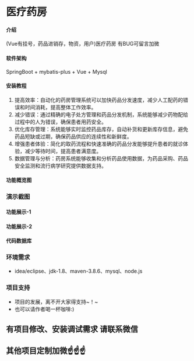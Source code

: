# 医疗药房

#### 介绍
(Vue有挂号，药品进销存，物资，用户)医疗药房
有BUG可留言加微

#### 软件架构
SpringBoot + mybatis-plus + Vue + Mysql


#### 安装教程

1.  提高效率：自动化的药房管理系统可以加快药品分发速度，减少人工配药的错误和时间消耗，提高整体工作效率。
2.  减少错误：通过精确的电子处方管理和药品分发机制，系统能够减少药物配给过程中的人为错误，确保患者用药安全。
3.  优化库存管理：系统能够实时监控药品库存，自动补货和更新库存信息，避免药品短缺或过期，确保药品供应的连续性和新鲜度。
4.  增强患者体验：简化的取药流程和快速准确的药品分发能够提升患者的就诊体验，减少等待时间，提高患者满意度。
5.  数据管理与分析：药房系统能够收集和分析药品使用数据，为药品采购、药品安全监测和流行病学研究提供数据支持。


#### 功能概览图


### 演示截图
#### 功能展示-1


#### 功能展示-2


#### 代码数据库


### 环境需求
- idea/eclipse、jdk-1.8、maven-3.8.6、mysql、node.js

### 项目支持
- 项目的发展，离不开大家得支持~！~
- 也可以请作者喝一杯咖啡:)


## 有项目修改、安装调试需求 请联系微信


## 其他项目定制加微☝☝☝



